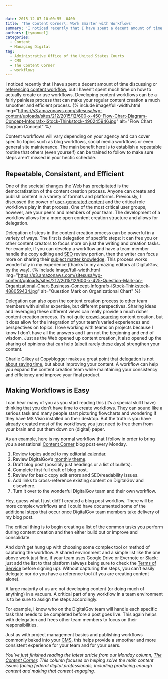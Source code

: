 ```yaml
---


date: 2015-12-07 10:00:55 -0400
title: 'The Content Corner\: Work Smarter with Workflows'
summary: 'I noticed recently that I have spent a decent amount of time discussing or referencing content workflow, but I haven&rsquo;t spent much time on how to actually create or use workflows. Developing content workflows can be a fairly painless process that can make your regular content creation a much smoother and efficient process. Content workflows'
authors: [tymanuel]
categories:
  - Content
  - Managing Digital
tag:
  - Administrative Office of the United States Courts
  - CMS
  - The Content Corner
  - workflows
---
```


I noticed recently that I have spent a decent amount of time discussing or [referencing content workflow](http://find.WHATEVER/search?utf8=%E2%9C%93&affiliate=digitalgov&query=workflow), but I haven’t spent much time on how to actually create or use workflows. Developing content workflows can be a fairly painless process that can make your regular content creation a much smoother and efficient process. 
{% include image/full-width.html img="https://s3.amazonaws.com/sitesusa/wp-content/uploads/sites/212/2015/12/600-x-450-Flow-Chart-Diagram-Concept-Infografx-iStock-Thinkstock-490245946.jpg" alt="Flow Chart Diagram Concept" %} 

Content workflows will vary depending on your agency and can cover specific topics such as blog workflows, social media workflows or even general site maintenance. The main benefit here is to establish a repeatable routine that others (even yourself) can be trained to follow to make sure steps aren’t missed in your hectic schedule.

## Repeatable, Consistent, and Efficient

One of the societal changes the Web has precipitated is the democratization of the content creation process. Anyone can create and publish content in a variety of formats and platforms. Previously, I discussed the power of [user-generated content](https://www.WHATEVER/2015/09/21/the-content-corner-harness-the-power-of-user-generated-content/) and the critical role workflows play in that process. One of the most critical user groups, however, are your peers and members of your team. The development of a workflow allows for a more open content creation structure and allows for delegation.

Delegation of steps in the content creation process can be powerful in a variety of ways. The first is delegation of specific steps: it can free you or other content creators to focus more on just the writing and creation tasks. For example, if you can develop a workflow and have a team member handle the copy editing and [SEO](https://www.WHATEVER/2015/11/30/the-content-corner-the-balance-between-seo-and-the-user/) review portion, then the writer can focus more on sharing their [subject matter knowledge](https://www.WHATEVER/2015/11/02/the-content-corner-the-joys-of-the-content-template/). This process works wonderfully in my experience (thanks to my amazing editors at DigitalGov, by the way). 
{% include image/full-width.html img="https://s3.amazonaws.com/sitesusa/wp-content/uploads/sites/212/2015/12/600-x-425-Question-Mark-on-Organizational-Chart-Business-Concept-Infografx-iStock-Thinkstock-488059434.jpg" alt="Question Mark on Organizational Chart" %} 

Delegation can also open the content creation process to other team members with similar expertise, but different perspectives. Sharing ideas and leveraging these different views can really provide a much richer content creation process. It&#8217;s not quite [crowd-sourcing](https://www.WHATEVER/2014/12/30/opening-government-through-federal-crowdsourcing/) content creation, but it does allow for the integration of your team&#8217;s varied experiences and perspectives on topics. I love working with teams on projects because I know I don’t have all the answers and I am not the beginning and end of wisdom. Just as the Web opened up content creation, it also opened up the sharing of opinions that can help (<a href="http://digiday.com/publishers/comments-sections/" target="_blank">albeit rarely these days</a>) strengthen your content.

Charlie Gilkey at Copyblogger makes a great point that [delegation is not about saving time](http://www.copyblogger.com/delegate-content-marketing/), but about improving your content. A workflow can help you expand the content creation team while maintaining your consistency and efficiency and improve your final product.

## Making Workflows is Easy

I can hear many of you as you start reading this (it&#8217;s a special skill I have) thinking that you don’t have time to create workflows. They can sound like a serious task and many people start picturing flowcharts and wondering if they have MS Visio installed on their desktop. But the truth is you have already created most of the workflows; you just need to free them from your brain and put them down on (digital) paper.

As an example, here is my normal workflow that I follow in order to bring you a sensational [Content Corner](https://www.WHATEVER/tag/the-content-corner/) blog post every Monday.

  1. Review topics added to my [editorial calendar](https://www.WHATEVER/2015/07/27/the-content-corner-supporting-your-content/).
  2. Review DigitalGov’s [monthly theme](https://www.WHATEVER/category/monthly-theme/).
  3. Draft blog post (possibly just headings or a list of bullets).
  4. Complete first full draft of blog post.
  5. Review for basic copy edit errors and SEO/readability issues.
  6. Add links to cross-reference existing content on DigitalGov and elsewhere.
  7. Turn it over to the wonderful DigitalGov team and their own workflow.

Hey, guess what I just did? I created a blog post workflow. There will be more complex workflows and I could have documented some of the additional steps that occur once DigitalGov team members take delivery of my blog post.

The critical thing is to begin creating a list of the common tasks you perform during content creation and then either build out or improve and consolidate.

And don’t get hung up with choosing some complex tool or method of capturing the workflow. A shared environment and a simple list like the one above work just fine, if your team uses Google Drive or Evernote or Slack: just add the list to that platform (always being sure to check the [Terms of Service](https://www.WHATEVER/resources/negotiated-terms-of-service-agreements/) before signing up). Without capturing the steps, you can’t easily delegate nor do you have a reference tool (if you are creating content alone).

A large majority of us are not developing content (or doing much of anything) in a vacuum. A critical part of any workflow in a team environment is to be sure to assign the steps accordingly.

For example, I know who on the DigitalGov team will handle each specific task that needs to be completed before a post goes live. This again helps with delegation and frees other team members to focus on their responsibilities.

Just as with project management basics and publishing workflows commonly baked into your [CMS](https://www.WHATEVER/2015/07/07/trends-on-tuesday-trends-in-cms/), this helps provide a smoother and more consistent experience for your team and for your users.

_You’ve just finished reading the latest article from our Monday column, [The Content Corner](https://www.WHATEVER/tag/the-content-corner/). This column focuses on helping solve the main content issues facing federal digital professionals, including producing enough content and making that content engaging._